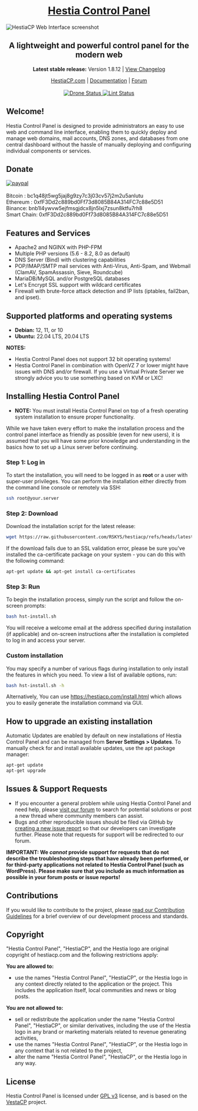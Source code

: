 <h1 align="center"><a href="https://www.hestiacp.com/">Hestia Control Panel</a></h1>

![HestiaCP Web Interface screenshot](https://storage.hestiacp.com/hestiascreen.png)

<h2 align="center">A lightweight and powerful control panel for the modern web</h2>

<p align="center"><strong>Latest stable release:</strong> Version 1.8.12 | <a href="https://github.com/RSKYS/hestiacp/blob/latest/CHANGELOG.md">View Changelog</a></p>

<p align="center">
	<a href="https://www.hestiacp.com/">HestiaCP.com</a> |
	<a href="https://docs.hestiacp.com/">Documentation</a> |
	<a href="https://forum.hestiacp.com/">Forum</a>
	<br/><br/>
	<a href="https://drone.hestiacp.com/hestiacp/hestiacp">
		<img src="https://drone.hestiacp.com/api/badges/hestiacp/hestiacp/status.svg?ref=refs/heads/main" alt="Drone Status"/>
	</a>
	<a href="https://github.com/hestiacp/hestiacp/actions/workflows/lint.yml">
		<img src="https://github.com/hestiacp/hestiacp/actions/workflows/lint.yml/badge.svg" alt="Lint Status"/>
	</a>
</p>

## **Welcome!**

Hestia Control Panel is designed to provide administrators an easy to use web and command line interface, enabling them to quickly deploy and manage web domains, mail accounts, DNS zones, and databases from one central dashboard without the hassle of manually deploying and configuring individual components or services.

## Donate

[![paypal](https://www.paypalobjects.com/en_US/i/btn/btn_donateCC_LG.gif)](https://www.paypal.com/cgi-bin/webscr?cmd=_s-xclick&hosted_button_id=ST87LQH2CHGLA)<br /><br />
Bitcoin : bc1q48jt5wg5jaj8g9zy7c3j03cv57j2m2u5anlutu<br>
Ethereum : 0xfF3Dd2c889bd0Ff73d8085B84A314FC7c88e5D51<br>
Binance: bnb1l4ywvw5ejfmsgjdcx8jn5lxj7zsun8ktfu7rh8<br>
Smart Chain: 0xfF3Dd2c889bd0Ff73d8085B84A314FC7c88e5D51<br>

## Features and Services

- Apache2 and NGINX with PHP-FPM
- Multiple PHP versions (5.6 - 8.2, 8.0 as default)
- DNS Server (Bind) with clustering capabilities
- POP/IMAP/SMTP mail services with Anti-Virus, Anti-Spam, and Webmail (ClamAV, SpamAssassin, Sieve, Roundcube)
- MariaDB/MySQL and/or PostgreSQL databases
- Let's Encrypt SSL support with wildcard certificates
- Firewall with brute-force attack detection and IP lists (iptables, fail2ban, and ipset).

## Supported platforms and operating systems

- **Debian:** 12, 11, or 10
- **Ubuntu:** 22.04 LTS, 20.04 LTS

**NOTES:**

- Hestia Control Panel does not support 32 bit operating systems!
- Hestia Control Panel in combination with OpenVZ 7 or lower might have issues with DNS and/or firewall. If you use a Virtual Private Server we strongly advice you to use something based on KVM or LXC!

## Installing Hestia Control Panel

- **NOTE:** You must install Hestia Control Panel on top of a fresh operating system installation to ensure proper functionality.

While we have taken every effort to make the installation process and the control panel interface as friendly as possible (even for new users), it is assumed that you will have some prior knowledge and understanding in the basics how to set up a Linux server before continuing.

### Step 1: Log in

To start the installation, you will need to be logged in as **root** or a user with super-user privileges. You can perform the installation either directly from the command line console or remotely via SSH:

```bash
ssh root@your.server
```

### Step 2: Download

Download the installation script for the latest release:

```bash
wget https://raw.githubusercontent.com/RSKYS/hestiacp/refs/heads/latest/install/hst-install.sh
```

If the download fails due to an SSL validation error, please be sure you've installed the ca-certificate package on your system - you can do this with the following command:

```bash
apt-get update && apt-get install ca-certificates
```

### Step 3: Run

To begin the installation process, simply run the script and follow the on-screen prompts:

```bash
bash hst-install.sh
```

You will receive a welcome email at the address specified during installation (if applicable) and on-screen instructions after the installation is completed to log in and access your server.

### Custom installation

You may specify a number of various flags during installation to only install the features in which you need. To view a list of available options, run:

```bash
bash hst-install.sh -h
```

Alternatively, You can use <https://hestiacp.com/install.html> which allows you to easily generate the installation command via GUI.

## How to upgrade an existing installation

Automatic Updates are enabled by default on new installations of Hestia Control Panel and can be managed from **Server Settings > Updates**. To manually check for and install available updates, use the apt package manager:

```bash
apt-get update
apt-get upgrade
```

## Issues & Support Requests

- If you encounter a general problem while using Hestia Control Panel and need help, please [visit our forum](https://forum.hestiacp.com/) to search for potential solutions or post a new thread where community members can assist.
- Bugs and other reproducible issues should be filed via GitHub by [creating a new issue report](https://github.com/hestiacp/hestiacp/issues) so that our developers can investigate further. Please note that requests for support will be redirected to our forum.

**IMPORTANT: We _cannot_ provide support for requests that do not describe the troubleshooting steps that have already been performed, or for third-party applications not related to Hestia Control Panel (such as WordPress). Please make sure that you include as much information as possible in your forum posts or issue reports!**

## Contributions

If you would like to contribute to the project, please [read our Contribution Guidelines](https://github.com/RSKYS/hestiacp/blob/latest/CONTRIBUTING.md) for a brief overview of our development process and standards.

## Copyright

"Hestia Control Panel", "HestiaCP", and the Hestia logo are original copyright of hestiacp.com and the following restrictions apply:

**You are allowed to:**

- use the names "Hestia Control Panel", "HestiaCP", or the Hestia logo in any context directly related to the application or the project. This includes the application itself, local communities and news or blog posts.

**You are not allowed to:**

- sell or redistribute the application under the name "Hestia Control Panel", "HestiaCP", or similar derivatives, including the use of the Hestia logo in any brand or marketing materials related to revenue generating activities,
- use the names "Hestia Control Panel", "HestiaCP", or the Hestia logo in any context that is not related to the project,
- alter the name "Hestia Control Panel", "HestiaCP", or the Hestia logo in any way.

## License

Hestia Control Panel is licensed under [GPL v3](https://github.com/RSKYS/hestiacp/blob/latest/LICENSE) license, and is based on the [VestaCP](https://vestacp.com/) project.<br>
